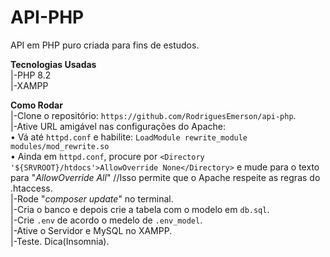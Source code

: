 # API-PHP
API em PHP puro criada para fins de estudos.

 **Tecnologias Usadas**  
|-PHP 8.2  
|-XAMPP  
  
 **Como Rodar**  
|-Clone o repositório: `https://github.com/RodriguesEmerson/api-php`.  
|-Ative URL amigável nas configurações do Apache:  
      • Vá até `httpd.conf` e habilite: `LoadModule rewrite_module modules/mod_rewrite.so`    
      • Ainda em `httpd.conf`, procure por `<Directory '${SRVROOT}/htdocs'>AllowOverride None</Directory>` e mude para o texto para "*AllowOverride All*" //Isso permite que o Apache respeite as regras do .htaccess.    
|-Rode "*composer update*" no terminal.  
|-Cria o banco e depois crie a tabela com o modelo em `db.sql`.  
|-Crie `.env` de acordo o medelo de `.env_model`.  
|-Ative o Servidor e MySQL no XAMPP.  
|-Teste. Dica(Insomnia).  